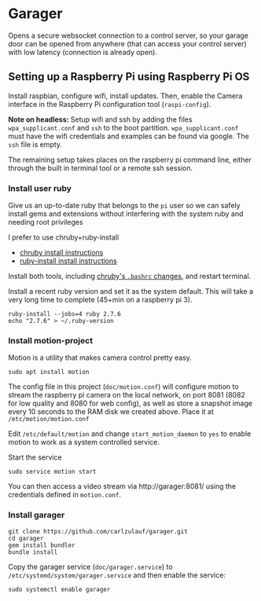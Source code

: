 # Garager

Opens a secure websocket connection to a control server, so your garage door can be opened from anywhere (that can access your control server) with low latency (connection is already open).

## Setting up a Raspberry Pi using Raspberry Pi OS

Install raspbian, configure wifi, install updates. Then, enable the Camera interface in the Raspberry Pi configuration tool (`raspi-config`).

**Note on headless:** Setup wifi and ssh by adding the files `wpa_supplicant.conf` and `ssh` to the boot partition. `wpa_supplicant.conf` must have the wifi credentials and examples can be found via google. The `ssh` file is empty.

The remaining setup takes places on the raspberry pi command line, either through the built in terminal tool or a remote ssh session.

### Install user ruby

Give us an up-to-date ruby that belongs to the `pi` user so we can safely install gems and extensions without interfering with the system ruby and needing root privileges

I prefer to use chruby+ruby-install

* [chruby install instructions](https://github.com/postmodern/chruby)
* [ruby-install install instructions](https://github.com/postmodern/ruby-install)

Install both tools, including [chruby's `.bashrc` changes](https://github.com/postmodern/chruby#auto-switching), and restart terminal.

Install a recent ruby version and set it as the system default. This will take a very long time to complete (45+min on a raspberry pi 3).

```
ruby-install --jobs=4 ruby 2.7.6
echo "2.7.6" > ~/.ruby-version
```

### Install motion-project

Motion is a utility that makes camera control pretty easy.

```
sudo apt install motion
```

The config file in this project (`doc/motion.conf`) will configure motion to stream the raspberry pi camera on the local network, on port 8081 (8082 for low quality and 8080 for web config), as well as store a snapshot image every 10 seconds to the RAM disk we created above. Place it at `/etc/motion/motion.conf`

Edit `/etc/default/motion` and change `start_motion_daemon` to `yes` to enable motion to work as a system controlled service.

Start the service

```
sudo service motion start
```

You can then access a video stream via http://garager:8081/ using the credentials defined in `motion.conf`.

### Install garager

```
git clone https://github.com/carlzulauf/garager.git
cd garager
gem install bundler
bundle install
```

Copy the garager service (`doc/garager.service`) to `/etc/systemd/system/garager.service` and then enable the service:

```
sudo systemctl enable garager
```

